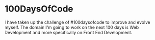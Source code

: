 # 100DaysOfCode
I have taken up the challenge of #100daysofcode to improve and evolve myself. The domain I'm going to work on the next 100 days is Web Development and more specifically on Front End Development.
